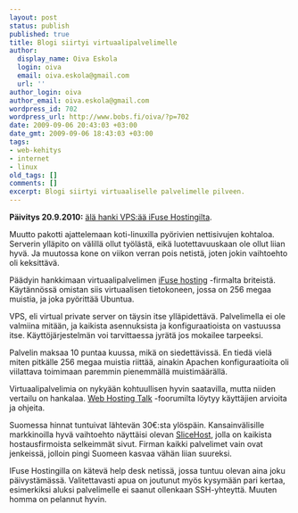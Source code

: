 ```yaml
---
layout: post
status: publish
published: true
title: Blogi siirtyi virtuaalipalvelimelle
author:
  display_name: Oiva Eskola
  login: oiva
  email: oiva.eskola@gmail.com
  url: ''
author_login: oiva
author_email: oiva.eskola@gmail.com
wordpress_id: 702
wordpress_url: http://www.bobs.fi/oiva/?p=702
date: 2009-09-06 20:43:03 +03:00
date_gmt: 2009-09-06 18:43:03 +03:00
tags:
- web-kehitys
- internet
- linux
old_tags: []
comments: []
excerpt: Blogi siirtyi virtuaaliselle palvelimelle pilveen.
---
```

<p><strong>Päivitys 20.9.2010:</strong> <a href="http://oivaeskola.fi/2010/09/19/halvalla-ei-saa-hyvaa/">älä hanki VPS:ää iFuse Hostingilta</a>.</p>
<p>Muutto pakotti ajattelemaan koti-linuxilla pyörivien nettisivujen kohtaloa. Serverin ylläpito on välillä ollut työlästä, eikä luotettavuuskaan ole ollut liian hyvä. Ja muutossa kone on viikon verran pois netistä, joten jokin vaihtoehto oli keksittävä.</p>
<p>Päädyin hankkimaan virtuaalipalvelimen <a href="http://www.ifusehosting.com/home">iFuse hosting</a> -firmalta briteistä. Käytännössä omistan siis virtuaalisen tietokoneen, jossa on 256 megaa muistia, ja joka pyörittää Ubuntua.</p>
<p>VPS, eli virtual private server on täysin itse ylläpidettävä. Palvelimella ei ole valmiina mitään, ja kaikista asennuksista ja konfiguraatioista on vastuussa itse. Käyttöjärjestelmän voi tarvittaessa jyrätä jos mokailee tarpeeksi.</p>
<p>Palvelin maksaa 10 puntaa kuussa, mikä on siedettävissä. En tiedä vielä miten pitkälle 256 megaa muistia riittää, ainakin Apachen konfiguraatioita oli viilattava toimimaan paremmin pienemmällä muistimäärällä.</p>
<p>Virtuaalipalvelimia on nykyään kohtuullisen hyvin saatavilla, mutta niiden vertailu on hankalaa. <a href="http://www.webhostingtalk.com/forumdisplay.php?f=103">Web Hosting Talk</a> -foorumilta löytyy käyttäjien arvioita ja ohjeita.</p>
<p>Suomessa hinnat tuntuivat lähtevän 30&euro;:sta ylöspäin. Kansainvälisille markkinoilla hyvä vaihtoehto näyttäisi olevan <a href="http://www.slicehost.com/">SliceHost</a>, jolla on kaikista hostausfirmoista selkeimmät sivut. Firman kaikki palvelimet vain ovat jenkeissä, jolloin pingi Suomeen kasvaa vähän liian suureksi.</p>
<p>IFuse Hostingilla on kätevä help desk netissä, jossa tuntuu olevan aina joku päivystämässä. Valitettavasti apua on joutunut myös kysymään pari kertaa, esimerkiksi aluksi palvelimelle ei saanut ollenkaan SSH-yhteyttä. Muuten homma on pelannut hyvin.</p>
